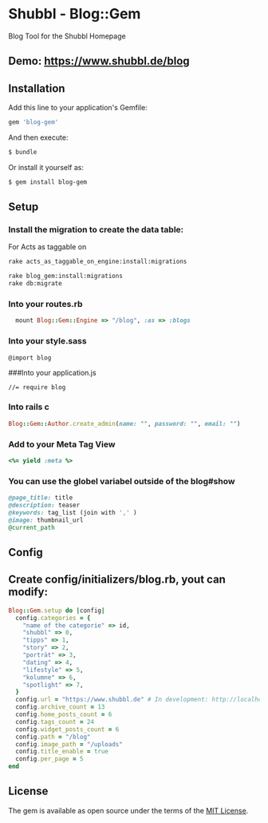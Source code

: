 # Shubbl - Blog::Gem
Blog Tool for the Shubbl Homepage

## Demo: https://www.shubbl.de/blog

## Installation
Add this line to your application's Gemfile:

```ruby
gem 'blog-gem'
```

And then execute:
```bash
$ bundle
```

Or install it yourself as:
```bash
$ gem install blog-gem
```

## Setup


### Install the migration to create the data table:

For Acts as taggable on
```bash
rake acts_as_taggable_on_engine:install:migrations
```
```bash
rake blog_gem:install:migrations
rake db:migrate
```

### Into your routes.rb
```ruby
  mount Blog::Gem::Engine => "/blog", :as => :blogs
```

### Into your style.sass
```
@import blog
```
###Into your application.js
```
//= require blog
```
### Into rails c
```ruby
Blog::Gem::Author.create_admin(name: "", password: "", email: "")
```

### Add to your Meta Tag View
```ruby
<%= yield :meta %>
```
### You can use the globel variabel outside of the blog#show
```ruby
@page_title: title
@description: teaser
@keywords: tag_list (join with ',' )
@image: thumbnail_url
@current_path
```

## Config

## Create config/initializers/blog.rb, yout can modify:

```ruby
Blog::Gem.setup do |config|
  config.categories = {
    "name of the categorie" => id,
    "shubbl" => 0,
    "tipps" => 1,
    "story" => 2,
    "porträt" => 3,
    "dating" => 4,
    "lifestyle" => 5,
    "kolumne" => 6,
    "spotlight" => 7,
  }
  config.url = "https://www.shubbl.de" # In development: http://localhost:3000
  config.archive_count = 13
  config.home_posts_count = 6
  config.tags_count = 24
  config.widget_posts_count = 6
  config.path = "/blog"
  config.image_path = "/uploads"
  config.title_enable = true
  config.per_page = 5
end
```

## License
The gem is available as open source under the terms of the [MIT License](http://opensource.org/licenses/MIT).
